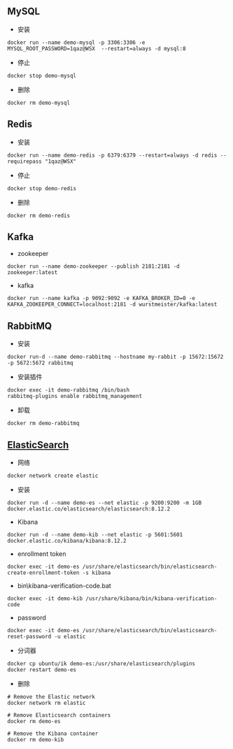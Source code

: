 ## MySQL
- 安装
```shell
docker run --name demo-mysql -p 3306:3306 -e MYSQL_ROOT_PASSWORD=1qaz@WSX  --restart=always -d mysql:8
```
- 停止
```shell
docker stop demo-mysql
```
- 删除
```shell
docker rm demo-mysql
```
## Redis
- 安装
```shell
docker run --name demo-redis -p 6379:6379 --restart=always -d redis --requirepass "1qaz@WSX"
```
- 停止
```shell
docker stop demo-redis
```
- 删除
```shell
docker rm demo-redis
```

## Kafka 
- zookeeper
```shell
docker run --name demo-zookeeper --publish 2181:2181 -d zookeeper:latest
```
- kafka
```shell
docker run --name kafka -p 9092:9092 -e KAFKA_BROKER_ID=0 -e KAFKA_ZOOKEEPER_CONNECT=localhost:2181 -d wurstmeister/kafka:latest
```

## RabbitMQ
- 安装
```shell
docker run-d --name demo-rabbitmq --hostname my-rabbit -p 15672:15672 -p 5672:5672 rabbitmq
```
- 安装插件
```shell
docker exec -it demo-rabbitmq /bin/bash
rabbitmq-plugins enable rabbitmq_management
```
- 卸载
```shell
docker rm demo-rabbitmq
```

## [ElasticSearch](https://www.elastic.co/guide/en/elasticsearch/reference/8.13/docker.html#run-kibana-docker)
- 网络
```shell
docker network create elastic
```
- 安装
```shell
docker run -d --name demo-es --net elastic -p 9200:9200 -m 1GB docker.elastic.co/elasticsearch/elasticsearch:8.12.2
```
- Kibana
```shell
docker run -d --name demo-kib --net elastic -p 5601:5601 docker.elastic.co/kibana/kibana:8.12.2
```

- enrollment token
```shell
docker exec -it demo-es /usr/share/elasticsearch/bin/elasticsearch-create-enrollment-token -s kibana
```
- bin\kibana-verification-code.bat
```shell
docker exec -it demo-kib /usr/share/kibana/bin/kibana-verification-code
```
- password
```shell
docker exec -it demo-es /usr/share/elasticsearch/bin/elasticsearch-reset-password -u elastic
```
- 分词器
```shell
docker cp ubuntu/ik demo-es:/usr/share/elasticsearch/plugins
docker restart demo-es
```

- 删除
```shell
# Remove the Elastic network
docker network rm elastic

# Remove Elasticsearch containers
docker rm demo-es

# Remove the Kibana container
docker rm demo-kib
```



